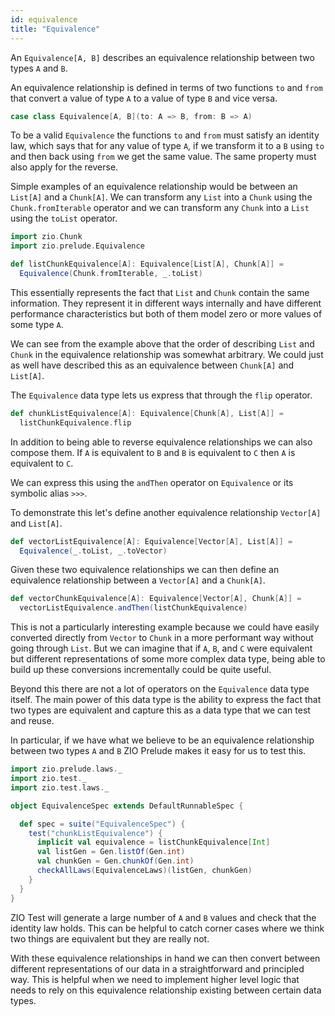 ```yaml
---
id: equivalence
title: "Equivalence"
---
```


An `Equivalence[A, B]` describes an equivalence relationship between two types `A` and `B`.

An equivalence relationship is defined in terms of two functions `to` and `from` that convert a value of type `A` to a value of type `B` and vice versa.

```scala mdoc
case class Equivalence[A, B](to: A => B, from: B => A)
```

To be a valid `Equivalence` the functions `to` and `from` must satisfy an identity law, which says that for any value of type `A`, if we transform it to a `B` using `to` and then back using `from` we get the same value. The same property must also apply for the reverse.

Simple examples of an equivalence relationship would be between an `List[A]` and a `Chunk[A]`. We can transform any `List` into a `Chunk` using the `Chunk.fromIterable` operator and we can transform any `Chunk` into a `List` using the `toList` operator.

```scala mdoc:reset
import zio.Chunk
import zio.prelude.Equivalence

def listChunkEquivalence[A]: Equivalence[List[A], Chunk[A]] =
  Equivalence(Chunk.fromIterable, _.toList)
```

This essentially represents the fact that `List` and `Chunk` contain the same information. They represent it in different ways internally and have different performance characteristics but both of them model zero or more values of some type `A`.

We can see from the example above that the order of describing `List` and `Chunk` in the equivalence relationship was somewhat arbitrary. We could just as well have described this as an equivalence between `Chunk[A]` and `List[A]`.

The `Equivalence` data type lets us express that through the `flip` operator.

```scala mdoc
def chunkListEquivalence[A]: Equivalence[Chunk[A], List[A]] =
  listChunkEquivalence.flip
```

In addition to being able to reverse equivalence relationships we can also compose them. If `A` is equivalent to `B` and `B` is equivalent to `C` then `A` is equivalent to `C`.

We can express this using the `andThen` operator on `Equivalence` or its symbolic alias `>>>`.

To demonstrate this let's define another equivalence relationship `Vector[A]` and `List[A]`.

```scala mdoc
def vectorListEquivalence[A]: Equivalence[Vector[A], List[A]] =
  Equivalence(_.toList, _.toVector)
```

Given these two equivalence relationships we can then define an equivalence relationship between a `Vector[A]` and a `Chunk[A]`.

```scala mdoc
def vectorChunkEquivalence[A]: Equivalence[Vector[A], Chunk[A]] =
  vectorListEquivalence.andThen(listChunkEquivalence)
```

This is not a particularly interesting example because we could have easily converted directly from `Vector` to `Chunk` in a more performant way without going through `List`. But we can imagine that if `A`, `B`, and `C` were equivalent but different representations of some more complex data type, being able to build up these conversions incrementally could be quite useful.

Beyond this there are not a lot of operators on the `Equivalence` data type itself. The main power of this data type is the ability to express the fact that two types are equivalent and capture this as a data type that we can test and reuse.

In particular, if we have what we believe to be an equivalence relationship between two types `A` and `B` ZIO Prelude makes it easy for us to test this.

```scala mdoc
import zio.prelude.laws._
import zio.test._
import zio.test.laws._

object EquivalenceSpec extends DefaultRunnableSpec {

  def spec = suite("EquivalenceSpec") {
    test("chunkListEquivalence") {
      implicit val equivalence = listChunkEquivalence[Int]
      val listGen = Gen.listOf(Gen.int)
      val chunkGen = Gen.chunkOf(Gen.int)
      checkAllLaws(EquivalenceLaws)(listGen, chunkGen)
    }
  }
}
```

ZIO Test will generate a large number of `A` and `B` values and check that the identity law holds. This can be helpful to catch corner cases where we think two things are equivalent but they are really not.

With these equivalence relationships in hand we can then convert between different representations of our data in a straightforward and principled way. This is helpful when we need to implement higher level logic that needs to rely on this equivalence relationship existing between certain data types.
